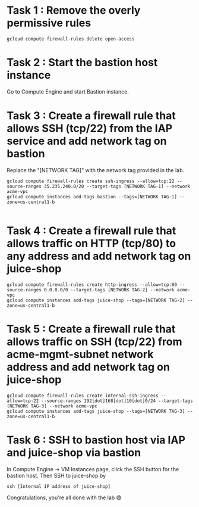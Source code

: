 # Task 1 : Remove the overly permissive rules
```
gcloud compute firewall-rules delete open-access
```

# Task 2 : Start the bastion host instance
Go to Compute Engine and start Bastion instance.

# Task 3 : Create a firewall rule that allows SSH (tcp/22) from the IAP service and add network tag on bastion
Replace the "[NETWORK TAG]" with the network tag provided in the lab.
```
gcloud compute firewall-rules create ssh-ingress --allow=tcp:22 --source-ranges 35.235.240.0/20 --target-tags [NETWORK TAG-1] --network acme-vpc
gcloud compute instances add-tags bastion --tags=[NETWORK TAG-1] --zone=us-central1-b
```
```
```
# Task 4 : Create a firewall rule that allows traffic on HTTP (tcp/80) to any address and add network tag on juice-shop
```
gcloud compute firewall-rules create http-ingress --allow=tcp:80 --source-ranges 0.0.0.0/0 --target-tags [NETWORK TAG-2] --network acme-vpc
gcloud compute instances add-tags juice-shop --tags=[NETWORK TAG-2] --zone=us-central1-b
```
# Task 5 : Create a firewall rule that allows traffic on SSH (tcp/22) from acme-mgmt-subnet network address and add network tag on juice-shop
```
gcloud compute firewall-rules create internal-ssh-ingress --allow=tcp:22 --source-ranges 192[dot]168[dot]10[dot]0/24 --target-tags [NETWORK TAG-3] --network acme-vpc
gcloud compute instances add-tags juice-shop --tags=[NETWORK TAG-3] --zone=us-central1-b
```

# Task 6 : SSH to bastion host via IAP and juice-shop via bastion
In Compute Engine -> VM Instances page, click the SSH button for the bastion host. Then SSH to juice-shop by
```
ssh [Internal IP address of juice-shop]
```
Congratulations, you're all done with the lab 😄
